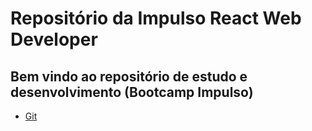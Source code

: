 # Repositório da Impulso React Web Developer

## Bem vindo ao repositório de estudo e desenvolvimento (Bootcamp Impulso)

- [Git](https://github.com/tignofil/impulso-react-web-developer/tree/master/git)
